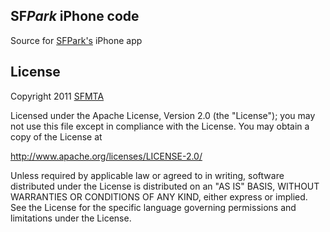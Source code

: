 SF*Park* iPhone code
------------
Source for [SFPark's][sfpark] iPhone app

License
-------


Copyright 2011 [SFMTA][mta]

Licensed under the Apache License, Version 2.0 (the "License");
you may not use this file except in compliance with the License.
You may obtain a copy of the License at

<http://www.apache.org/licenses/LICENSE-2.0/>

Unless required by applicable law or agreed to in writing, software
distributed under the License is distributed on an "AS IS" BASIS,
WITHOUT WARRANTIES OR CONDITIONS OF ANY KIND, either express or implied.
See the License for the specific language governing permissions and
limitations under the License.


[sfpark]: http://sfpark.org
[mta]: http://www.sfmta.com/cms/home/sfmta.php
